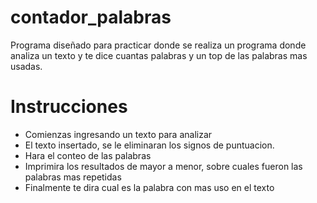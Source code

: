 # contador_palabras
Programa diseñado para practicar donde se realiza un programa donde analiza un texto y te dice cuantas palabras y un top de las palabras mas usadas.

# Instrucciones
- Comienzas ingresando un texto para analizar
- El texto insertado, se le eliminaran los signos de puntuacion.
- Hara el conteo de las palabras
- Imprimira los resultados de mayor a menor, sobre cuales fueron las palabras mas repetidas 
- Finalmente te dira cual es la palabra con mas uso en el texto